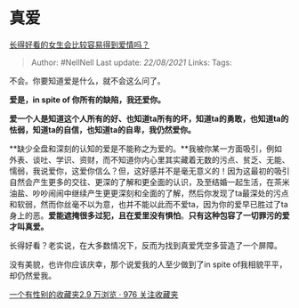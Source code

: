 # 真爱
[长得好看的女生会比较容易得到爱情吗？](https://www.zhihu.com/question/310110976/answer/603361954)

> Author: #NellNell 
> Last update: *22/08/2021* 
> Links:
> Tags:  

不会。你要知道爱是什么，就不会这么问了。

  

**爱是，in spite of 你所有的缺陷，我还爱你。**

  

**爱一个人是知道这个人所有的好、也知道ta所有的坏，知道ta的勇敢，也知道ta的怯弱，知道ta的自信，也知道ta的自卑，我仍然爱你。**

  

**缺少全盘和深刻的认知的爱是不能称之为爱的。**我被你某一方面吸引，例如外表、谈吐、学识、资财，而不知道你内心里其实藏着无数的污点、贫乏、无能、懦弱，我说爱你，这爱你信么？但，这好感并不是毫无意义的！因为这最初的吸引自然会产生更多的交往、更深的了解和更全面的认识，及至结婚一起生活，在茶米油盐、吵吵闹闹中继续产生更更深刻和全面的了解，然后你发现了ta最深处的污点和软弱，然而你丝毫不以为意，也并不能以此而不爱ta，因为你的爱早已胜过了ta身上的恶。**爱能遮掩很多过犯，且在爱里没有惧怕**。**只有这种包容了一切罪污的爱才叫真爱。**

  

长得好看？老实说，在大多数情况下，反而为找到真爱凭空多营造了一个屏障。

  

没有美貌，也许你应该庆幸，那个说爱我的人至少做到了in spite of我相貌平平，却仍然爱我。

  

[一个有性别的收藏夹2.9 万浏览 · 976 关注收藏夹](https://www.zhihu.com/collection/326955627)

  
  


